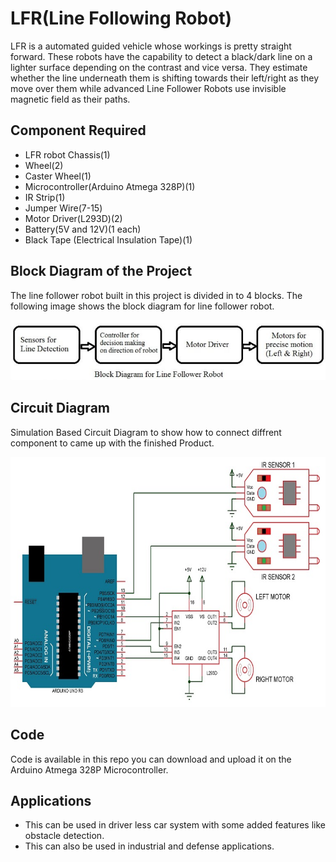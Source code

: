 # LFR(Line Following Robot)
LFR is a automated guided vehicle whose workings is pretty straight forward. These robots have the capability to detect a black/dark line on a lighter surface depending on the contrast and vice versa. They estimate whether the line underneath them is shifting towards their left/right as they move over them  while advanced Line Follower Robots use invisible magnetic field as their paths.

## Component Required 
+ LFR robot Chassis(1)
+ Wheel(2)
+ Caster Wheel(1)
+ Microcontroller(Arduino Atmega 328P)(1)
+ IR Strip(1)
+ Jumper Wire(7-15)
+ Motor Driver(L293D)(2)
+ Battery(5V and 12V)(1 each)
+ Black Tape (Electrical Insulation Tape)(1)

## Block Diagram of the Project
The line follower robot built in this project is divided in to 4 blocks. The following image shows the block diagram for line follower robot.

<img src="LFR Block Diagram.jpg" width="800">

## Circuit Diagram
Simulation Based Circuit Diagram to show how to connect diffrent component to came up with the finished Product.

<img src="LFR circuit diagram.jpg" height="400" width="800">

## Code
Code is available in this repo you can download and upload it on the Arduino Atmega 328P Microcontroller.

## Applications
+ This can be used in driver less car system with some added features like obstacle detection.
+ This can also be used in industrial and defense applications.
